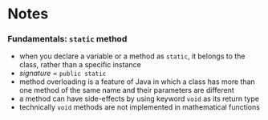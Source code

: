 # Notes
### Fundamentals: `static` method
- when you declare a variable or a method as `static`, it belongs to the class, rather than a specific instance
- _signature_ = `public static`
- method overloading is a feature of Java in which a class has more than one method of the same name and their parameters are different
- a method can have side-effects by using keyword `void` as its return type
- technically `void` methods are not implemented in mathematical functions